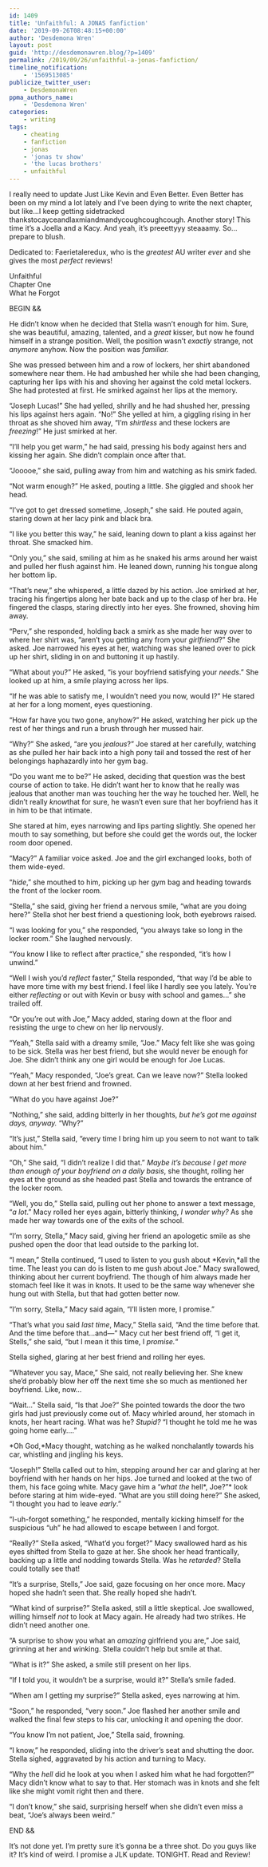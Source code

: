 ```yaml
---
id: 1409
title: 'Unfaithful: A JONAS fanfiction'
date: '2019-09-26T08:48:15+00:00'
author: 'Desdemona Wren'
layout: post
guid: 'http://desdemonawren.blog/?p=1409'
permalink: /2019/09/26/unfaithful-a-jonas-fanfiction/
timeline_notification:
    - '1569513085'
publicize_twitter_user:
    - DesdemonaWren
ppma_authors_name:
    - 'Desdemona Wren'
categories:
    - writing
tags:
    - cheating
    - fanfiction
    - jonas
    - 'jonas tv show'
    - 'the lucas brothers'
    - unfaithful
---
```


I really need to update Just Like Kevin and Even Better. Even Better has been on my mind a lot lately and I’ve been dying to write the next chapter, but like…I keep getting sidetracked thankstocayceandlaxmiandmandycoughcoughcough. Another story! This time it’s a Joella and a Kacy. And yeah, it’s preeettyyy steaaamy. So…prepare to blush.

Dedicated to: Faerietaleredux, who is the *greatest* AU writer *ever* and she gives the most *perfect* reviews!

Unfaithful  
Chapter One  
What he Forgot

BEGIN &amp;&amp;

He didn’t know when he decided that Stella wasn’t enough for him. Sure, she was beautiful, amazing, talented, and a *great* kisser, but now he found himself in a strange position. Well, the position wasn’t *exactly* strange, not *anymore* anyhow. Now the position was *familiar.*

She was pressed between him and a row of lockers, her shirt abandoned somewhere near them. He had ambushed her while she had been changing, capturing her lips with his and shoving her against the cold metal lockers. She had protested at first. He smirked against her lips at the memory.

“Joseph Lucas!” She had yelled, shrilly and he had shushed her, pressing his lips against hers again. “No!” She yelled at him, a giggling rising in her throat as she shoved him away, “I’m *shirtless* and these lockers are *freezing*!” He just smirked at her.

“I’ll help you get warm,” he had said, pressing his body against hers and kissing her again. She didn’t complain once after that.

“Jooooe,” she said, pulling away from him and watching as his smirk faded.

“Not warm enough?” He asked, pouting a little. She giggled and shook her head.

“I’ve got to get dressed sometime, Joseph,” she said. He pouted again, staring down at her lacy pink and black bra.

“I like you better this way,” he said, leaning down to plant a kiss against her throat. She smacked him.

“Only you,” she said, smiling at him as he snaked his arms around her waist and pulled her flush against him. He leaned down, running his tongue along her bottom lip.

“That’s new,” she whispered, a little dazed by his action. Joe smirked at her, tracing his fingertips along her bate back and up to the clasp of her bra. He fingered the clasps, staring directly into her eyes. She frowned, shoving him away.

“Perv,” she responded, holding back a smirk as she made her way over to where her shirt was, “aren’t you getting any from your *girlfriend*?” She asked. Joe narrowed his eyes at her, watching was she leaned over to pick up her shirt, sliding in on and buttoning it up hastily.

“What about you?” He asked, “is your boyfriend satisfying your *needs*.” She looked up at him, a smile playing across her lips.

“If he was able to satisfy me, I wouldn’t need you now, would I?” He stared at her for a long moment, eyes questioning.

“How far have you two gone, anyhow?” He asked, watching her pick up the rest of her things and run a brush through her mussed hair.

“Why?” She asked, “are you *jealous*?” Joe stared at her carefully, watching as she pulled her hair back into a high pony tail and tossed the rest of her belongings haphazardly into her gym bag.

“Do you want me to be?” He asked, deciding that question was the best course of action to take. He didn’t want her to know that he really was jealous that another man was touching her the way he touched her. Well, he didn’t really *know*that for sure, he wasn’t even sure that her boyfriend has it in him to be that intimate.

She stared at him, eyes narrowing and lips parting slightly. She opened her mouth to say something, but before she could get the words out, the locker room door opened.

“Macy?” A familiar voice asked. Joe and the girl exchanged looks, both of them wide-eyed.

“*hide*,” she mouthed to him, picking up her gym bag and heading towards the front of the locker room.

“Stella,” she said, giving her friend a nervous smile, “what are you doing here?” Stella shot her best friend a questioning look, both eyebrows raised.

“I was looking for you,” she responded, “you always take so long in the locker room.” She laughed nervously.

“You know I like to reflect after practice,” she responded, “it’s how I unwind.”

“Well I wish you’d *reflect* faster,” Stella responded, “that way I’d be able to have more time with my best friend. I feel like I hardly see you lately. You’re either *reflecting* or out with Kevin or busy with school and games…” she trailed off.

“Or you’re out with Joe,” Macy added, staring down at the floor and resisting the urge to chew on her lip nervously.

“Yeah,” Stella said with a dreamy smile, “Joe.” Macy felt like she was going to be sick. Stella was her best friend, but she would never be enough for Joe. She didn’t think any one girl would be enough for Joe Lucas.

“Yeah,” Macy responded, “Joe’s great. Can we leave now?” Stella looked down at her best friend and frowned.

“What do you have against Joe?”

“Nothing,” she said, adding bitterly in her thoughts, *but he’s got* me *against days, anyway.* “Why?”

“It’s just,” Stella said, “every time I bring him up you seem to not want to talk about him.”

“Oh,” She said, “I didn’t realize I did that.” *Maybe it’s because I get more than enough of your boyfriend on a daily basis*, she thought, rolling her eyes at the ground as she headed past Stella and towards the entrance of the locker room.

“Well, you do,” Stella said, pulling out her phone to answer a text message, “*a lot*.” Macy rolled her eyes again, bitterly thinking, *I wonder why?* As she made her way towards one of the exits of the school.

“I’m sorry, Stella,” Macy said, giving her friend an apologetic smile as she pushed open the door that lead outside to the parking lot.

“I mean,” Stella continued, “I used to listen to you gush about *Kevin,*all the time. The least you can do is listen to me gush about Joe.” Macy swallowed, thinking about her current boyfriend. The though of him always made her stomach feel like it was in knots. It used to be the same way whenever she hung out with Stella, but that had gotten better now.

“I’m sorry, Stella,” Macy said again, “I’ll listen more, I promise.”

“That’s what you said *last time*, Macy,” Stella said, “And the time before that. And the time before that…and—” Macy cut her best friend off, “I get it, Stells,” she said, “but I mean it this time, I *promise.*“

Stella sighed, glaring at her best friend and rolling her eyes.

“Whatever you say, Mace,” She said, not really believing her. She knew she’d probably blow her off the next time she so much as mentioned her boyfriend. Like, now…

“Wait…” Stella said, “Is that Joe?” She pointed towards the door the two girls had just previously come out of. Macy whirled around, her stomach in knots, her heart racing. What was he? *Stupid?* “I thought he told me he was going home early….”

*Oh God,*Macy thought, watching as he walked nonchalantly towards his car, whistling and jingling his keys.

“Joseph!” Stella called out to him, stepping around her car and glaring at her boyfriend with her hands on her hips. Joe turned and looked at the two of them, his face going white. Macy gave him a “*what the* hell*, Joe?”* look before staring at him wide-eyed. “What are you still doing here?” She asked, “I thought you had to leave *early*.”

“I-uh-forgot something,” he responded, mentally kicking himself for the suspicious “uh” he had allowed to escape between I and forgot.

“Really?” Stella asked, “What’d you forget?” Macy swallowed hard as his eyes shifted from Stella to gaze at her. She shook her head frantically, backing up a little and nodding towards Stella. Was he *retarded*? Stella could totally see that!

“It’s a surprise, Stells,” Joe said, gaze focusing on her once more. Macy hoped she hadn’t seen that. She really hoped she hadn’t.

“What kind of surprise?” Stella asked, still a little skeptical. Joe swallowed, willing himself *not* to look at Macy again. He already had two strikes. He didn’t need another one.

“A surprise to show you what an *amazing* girlfriend you are,” Joe said, grinning at her and winking. Stella couldn’t help but smile at that.

“What is it?” She asked, a smile still present on her lips.

“If I told you, it wouldn’t be a surprise, would it?” Stella’s smile faded.

“When am I getting my surprise?” Stella asked, eyes narrowing at him.

“Soon,” he responded, “very soon.” Joe flashed her another smile and walked the final few steps to his car, unlocking it and opening the door.

“You know I’m not patient, Joe,” Stella said, frowning.

“I know,” he responded, sliding into the driver’s seat and shutting the door. Stella sighed, aggravated by his action and turning to Macy.

“Why the *hell* did he look at you when I asked him what he had forgotten?” Macy didn’t know what to say to that. Her stomach was in knots and she felt like she might vomit right then and there.

“I don’t know,” she said, surprising herself when she didn’t even miss a beat, “Joe’s always been weird.”

END &amp;&amp;

It’s not done yet. I’m pretty sure it’s gonna be a three shot. Do you guys like it? It’s kind of weird. I promise a JLK update. TONIGHT. Read and Review!